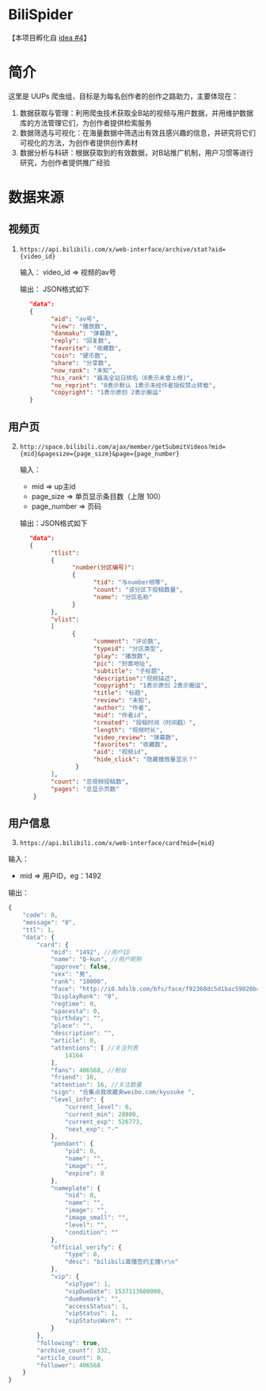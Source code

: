 # BiliSpider

【本项目孵化自 [idea #4](https://github.com/orgs/uupers/teams/daily-idea/discussions/4)】

# 简介

这里是 UUPs 爬虫组，目标是为每名创作者的创作之路助力，主要体现在：

1. 数据获取与管理：利用爬虫技术获取全B站的视频与用户数据，并用维护数据库的方法管理它们，为创作者提供检索服务
2. 数据筛选与可视化：在海量数据中筛选出有效且感兴趣的信息，并研究将它们可视化的方法，为创作者提供创作素材
3. 数据分析与科研：根据获取到的有效数据，对B站推广机制，用户习惯等进行研究，为创作者提供推广经验

# 数据来源

## 视频页
1.  `https://api.bilibili.com/x/web-interface/archive/stat?aid={video_id}`

      输入： video_id => 视频的av号

      输出： JSON格式如下
```json
      "data":
      {
            "aid": "av号",
            "view": "播放数",
            "danmaku": "弹幕数",
            "reply": "回复数",
            "favorite": "收藏数",
            "coin": "硬币数",
            "share": "分享数",
            "now_rank": "未知",
            "his_rank": "最高全站日排名（0表示未曾上榜)",
            "no_reprint": "0表示默认 1表示未经作者授权禁止转载",
            "copyright": "1表示原创 2表示搬运"
      }
 ```

## 用户页
2.  `http://space.bilibili.com/ajax/member/getSubmitVideos?mid={mid}&pagesize={page_size}&page={page_number}`

      输入：
      * mid => up主id
      * page_size => 单页显示条目数（上限 100）
      * page_number => 页码

      输出：JSON格式如下
```json
      "data":
      {
            "tlist":
            {
                  "number(分区编号)":
                  {
                        "tid": "与number相等",
                        "count": "该分区下投稿数量",
                        "name": "分区名称"
                  }
            },
            "vlist":
            [
                  {
                        "comment": "评论数",
                        "typeid": "分区类型",
                        "play": "播放数",
                        "pic": "封面地址",
                        "subtitle": "子标题",
                        "description":"视频描述",
                        "copyright": "1表示原创 2表示搬运",
                        "title": "标题",
                        "review": "未知",
                        "author": "作者",
                        "mid": "作者id",
                        "created": "投稿时间（时间戳）",
                        "length": "视频时长",
                        "video_review": "弹幕数",
                        "favorites": "收藏数",
                        "aid": "视频id",
                        "hide_click": "隐藏播放量显示？"
                   }
            ],
            "count": "总视频投稿数",
            "pages": "总显示页数"
       }
```
## 用户信息
3. `https://api.bilibili.com/x/web-interface/card?mid={mid}`

输入：
- mid => 用户ID，eg：1492

输出：
```javascript
{
    "code": 0,
    "message": "0",
    "ttl": 1,
    "data": {
        "card": {
            "mid": "1492", //用户ID
            "name": "Q-kun", //用户昵称
            "approve": false,
            "sex": "男",
            "rank": "10000",
            "face": "http://i0.hdslb.com/bfs/face/f92360dc5d1bac59020b48d60c827b15a26ed70e.jpg",
            "DisplayRank": "0",
            "regtime": 0,
            "spacesta": 0,
            "birthday": "",
            "place": "",
            "description": "",
            "article": 0,
            "attentions": [ //关注列表
                14164
            ],
            "fans": 406568, //粉丝
            "friend": 16,
            "attention": 16, //关注数量
            "sign": "合集点我收藏夹weibo.com/kyusuke ",
            "level_info": {
                "current_level": 6,
                "current_min": 28800,
                "current_exp": 526773,
                "next_exp": "-"
            },
            "pendant": {
                "pid": 0,
                "name": "",
                "image": "",
                "expire": 0
            },
            "nameplate": {
                "nid": 0,
                "name": "",
                "image": "",
                "image_small": "",
                "level": "",
                "condition": ""
            },
            "official_verify": {
                "type": 0,
                "desc": "bilibili直播签约主播\r\n"
            },
            "vip": {
                "vipType": 1,
                "vipDueDate": 1537113600000,
                "dueRemark": "",
                "accessStatus": 1,
                "vipStatus": 1,
                "vipStatusWarn": ""
            }
        },
        "following": true,
        "archive_count": 332,
        "article_count": 0,
        "follower": 406568
    }
}
```
